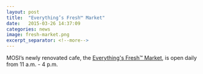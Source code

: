 ```yaml
---
layout: post
title:  "Everything’s Fresh™ Market"
date:   2015-03-26 14:37:09
categories: news
image: fresh-market.png
excerpt_separator: <!--more-->
---
```

MOSI’s newly renovated cafe, the <a href="http://www.mosi.org/plan-your-visit/everythings-fresh-market.aspx" target="_blank">Everything's Fresh™ Market</a>, is open daily from 11 a.m. - 4 p.m.